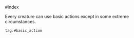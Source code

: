 #index 

Every creature can use basic actions except in some extreme circumstances.

```query
tag:#basic_action
```

